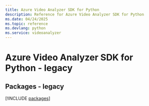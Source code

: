 ```yaml
---
title: Azure Video Analyzer SDK for Python
description: Reference for Azure Video Analyzer SDK for Python
ms.date: 04/24/2025
ms.topic: reference
ms.devlang: python
ms.service: videoanalyzer
---
```

# Azure Video Analyzer SDK for Python - legacy
## Packages - legacy
[!INCLUDE [packages](video-analyzer-index.md)]